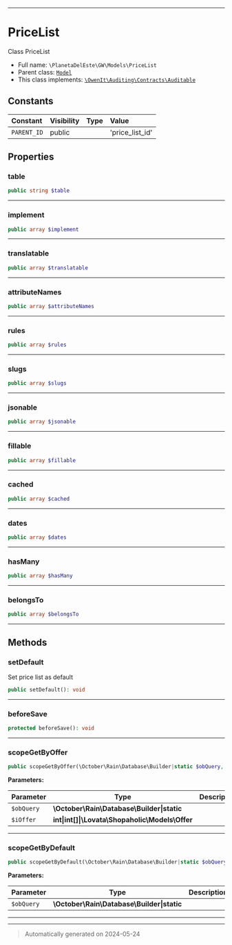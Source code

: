 ***

# PriceList

Class PriceList



* Full name: `\PlanetaDelEste\GW\Models\PriceList`
* Parent class: [`Model`](../../../Model.md)
* This class implements:
[`\OwenIt\Auditing\Contracts\Auditable`](../../../OwenIt/Auditing/Contracts/Auditable.md)


## Constants

| Constant | Visibility | Type | Value |
|:---------|:-----------|:-----|:------|
|`PARENT_ID`|public| |&#039;price_list_id&#039;|

## Properties


### table



```php
public string $table
```






***

### implement



```php
public array $implement
```






***

### translatable



```php
public array $translatable
```






***

### attributeNames



```php
public array $attributeNames
```






***

### rules



```php
public array $rules
```






***

### slugs



```php
public array $slugs
```






***

### jsonable



```php
public array $jsonable
```






***

### fillable



```php
public array $fillable
```






***

### cached



```php
public array $cached
```






***

### dates



```php
public array $dates
```






***

### hasMany



```php
public array $hasMany
```






***

### belongsTo



```php
public array $belongsTo
```






***

## Methods


### setDefault

Set price list as default

```php
public setDefault(): void
```












***

### beforeSave



```php
protected beforeSave(): void
```












***

### scopeGetByOffer



```php
public scopeGetByOffer(\October\Rain\Database\Builder|static $obQuery, int|int[]|\Lovata\Shopaholic\Models\Offer $iOffer): \October\Rain\Database\Builder|static
```








**Parameters:**

| Parameter | Type | Description |
|-----------|------|-------------|
| `$obQuery` | **\October\Rain\Database\Builder&#124;static** |  |
| `$iOffer` | **int&#124;int[]&#124;\Lovata\Shopaholic\Models\Offer** |  |





***

### scopeGetByDefault



```php
public scopeGetByDefault(\October\Rain\Database\Builder|static $obQuery): \October\Rain\Database\Builder|static
```








**Parameters:**

| Parameter | Type | Description |
|-----------|------|-------------|
| `$obQuery` | **\October\Rain\Database\Builder&#124;static** |  |





***


***
> Automatically generated on 2024-05-24
